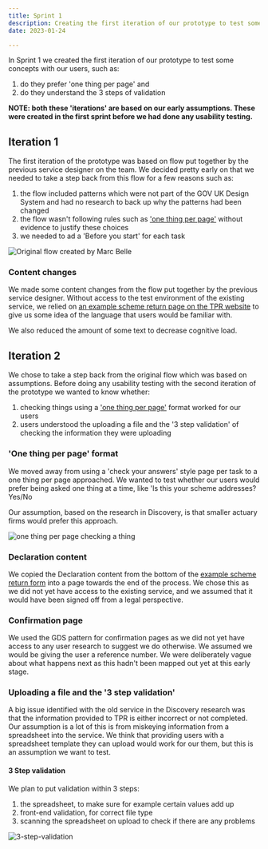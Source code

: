 ```yaml
---
title: Sprint 1
description: Creating the first iteration of our prototype to test some concepts with our users
date: 2023-01-24

---
```


In Sprint 1 we created the first iteration of our prototype to test some concepts with our users, such as:

1. do they prefer 'one thing per page' and
2. do they understand the 3 steps of validation

**NOTE: both these 'iterations' are based on our early assumptions. These were created in the first sprint before we had done any usability testing.**

##  Iteration 1

The first iteration of the prototype was based on flow put together by the previous service designer on the team.  We decided pretty early on that we needed to take a step back from this flow for a few reasons such as:

1. the flow included patterns which were not part of the GOV UK Design System and had no research to back up why the patterns had been changed
2. the flow wasn't following rules such as ['one thing per page'](https://designnotes.blog.gov.uk/2015/07/03/one-thing-per-page/) without evidence to justify these choices
3. we needed to ad a 'Before you start' for each task


![Original flow created by Marc Belle](/flowmarcbelle.png)

### Content changes

We made some content changes from the flow put together by the previous service designer. Without access to the test environment of the existing service, we relied on [an example scheme return page on the TPR website](https://www.thepensionsregulator.gov.uk/-/media/thepensionsregulator/files/import/pdf/part-2-exchange-example-scheme-return-db-only-schemes.ashx) to give us some idea of the language that users would be familiar with.

We also reduced the amount of some text to decrease cognitive load.

##  Iteration 2

We chose to take a step back from the original flow which was based on assumptions. Before doing any usability testing with the second iteration of the prototype we wanted to know whether:

1. checking things using a ['one thing per page'](https://designnotes.blog.gov.uk/2015/07/03/one-thing-per-page/) format worked for our users
2. users understood the uploading a file and the '3 step validation' of checking the information they were uploading

### 'One thing per page' format

We moved away from using a 'check your answers' style page per task to a one thing per page approached.
We wanted to test whether our users would prefer being asked one thing at a time, like 'Is this your scheme addresses? Yes/No

Our assumption, based on the research in Discovery, is that smaller actuary firms would prefer this approach.

![one thing per page checking a thing](/flowmarcbelle.jpg "one thing per page checking a thing")

### Declaration content

We copied the Declaration content from the bottom of the [example scheme return form](https://www.thepensionsregulator.gov.uk/-/media/thepensionsregulator/files/import/pdf/part-2-exchange-example-scheme-return-db-only-schemes.ashx) into a page towards the end of the process. We chose this as we did not yet have access to the existing service, and we assumed that it would have been signed off from a legal perspective.

### Confirmation page

We used the GDS pattern for confirmation pages as we did not yet have access to any user research to suggest we do otherwise. We assumed we would be giving the user a reference number. We were deliberately vague about what happens next as this hadn't been mapped out yet at this early stage.

### Uploading a file and the '3 step validation'

A big issue identified with the old service in the Discovery research was that the information provided to TPR is either incorrect or not completed. Our assumption is a lot of this is from miskeying information from a spreadsheet into the service. We think that providing users with a spreadsheet template they can upload would work for our them, but this is an assumption we want to test.

#### 3 Step validation

We plan to put validation within 3 steps:
1. the spreadsheet, to make sure for example certain values add up  
2. front-end validation, for correct file type
3. scanning the spreadsheet on upload to check if there are any problems  

![3-step-validation](assets/images/3-step-validation.jpg "3 step validation")
